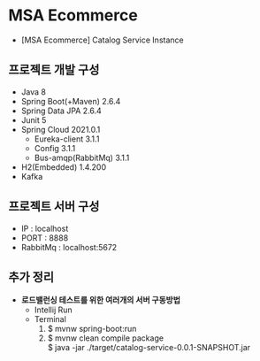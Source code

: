 # MSA Ecommerce
- [MSA Ecommerce] Catalog Service Instance

## 프로젝트 개발 구성
- Java 8
- Spring Boot(+Maven) 2.6.4
- Spring Data JPA 2.6.4
- Junit 5 
- Spring Cloud 2021.0.1
  - Eureka-client 3.1.1
  - Config 3.1.1
  - Bus-amqp(RabbitMq) 3.1.1
- H2(Embedded) 1.4.200
- Kafka

## 프로젝트 서버 구성
- IP : localhost
- PORT : 8888
- RabbitMq : localhost:5672

## 추가 정리
- **로드밸런싱 테스트를 위한 여러개의 서버 구동방법**
  - Intellij Run
  - Terminal
    1. $ mvnw spring-boot:run
    2. $ mvnw clean compile package  
       $ java -jar ./target/catalog-service-0.0.1-SNAPSHOT.jar
